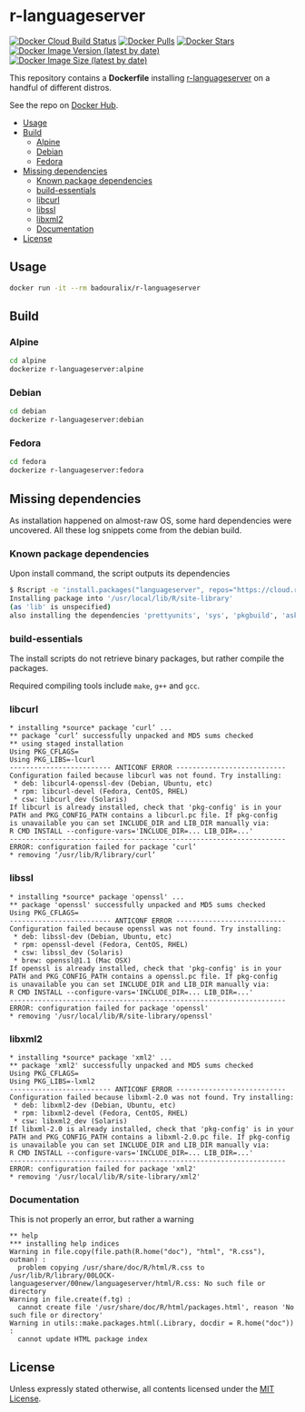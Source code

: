 # r-languageserver

[![Docker Cloud Build Status](https://img.shields.io/docker/cloud/build/badouralix/r-languageserver?label=build&logo=docker&logoColor=white)](https://hub.docker.com/r/badouralix/r-languageserver)
[![Docker Pulls](https://img.shields.io/docker/pulls/badouralix/r-languageserver?label=pulls&logo=docker&logoColor=white)](https://hub.docker.com/r/badouralix/r-languageserver)
[![Docker Stars](https://img.shields.io/docker/stars/badouralix/r-languageserver?label=stars&logo=docker&logoColor=white)](https://hub.docker.com/r/badouralix/r-languageserver)
[![Docker Image Version (latest by date)](https://img.shields.io/docker/v/badouralix/r-languageserver?logo=docker&logoColor=white)](https://hub.docker.com/r/badouralix/r-languageserver)
[![Docker Image Size (latest by date)](https://img.shields.io/docker/image-size/badouralix/r-languageserver?label=size&logo=docker&logoColor=white)](https://hub.docker.com/r/badouralix/r-languageserver)

This repository contains a **Dockerfile** installing [r-languageserver](https://github.com/REditorSupport/languageserver) on a handful of different distros.

See the repo on [Docker Hub](https://hub.docker.com/r/badouralix/r-languageserver/).

- [Usage](#usage)
- [Build](#build)
  - [Alpine](#alpine)
  - [Debian](#debian)
  - [Fedora](#fedora)
- [Missing dependencies](#missing-dependencies)
  - [Known package dependencies](#known-package-dependencies)
  - [build-essentials](#build-essentials)
  - [libcurl](#libcurl)
  - [libssl](#libssl)
  - [libxml2](#libxml2)
  - [Documentation](#documentation)
- [License](#license)

## Usage

```bash
docker run -it --rm badouralix/r-languageserver
```

## Build

### Alpine

```bash
cd alpine
dockerize r-languageserver:alpine
```

### Debian

```bash
cd debian
dockerize r-languageserver:debian
```

### Fedora

```bash
cd fedora
dockerize r-languageserver:fedora
```

## Missing dependencies

As installation happened on almost-raw OS, some hard dependencies were uncovered. All these log snippets come from the debian build.

### Known package dependencies

Upon install command, the script outputs its dependencies

```bash
$ Rscript -e 'install.packages("languageserver", repos="https://cloud.r-project.org/")'
Installing package into '/usr/local/lib/R/site-library'
(as 'lib' is unspecified)
also installing the dependencies 'prettyunits', 'sys', 'pkgbuild', 'askpass', 'ps', 'lazyeval', 'remotes', 'ellipsis', 'evaluate', 'pkgload', 'praise', 'curl', 'mime', 'openssl', 'highr', 'markdown', 'stringr', 'yaml', 'Rcpp', 'fansi', 'utf8', 'vctrs', 'glue', 'R.methodsS3', 'R.oo', 'R.utils', 'lifecycle', 'pkgconfig', 'processx', 'assertthat', 'crayon', 'rprojroot', 'rex', 'cyclocomp', 'testthat', 'digest', 'rstudioapi', 'httr', 'knitr', 'htmltools', 'pillar', 'base64enc', 'backports', 'cli', 'magrittr', 'purrr', 'R.cache', 'rematch2', 'rlang', 'tibble', 'withr', 'xfun', 'callr', 'collections', 'desc', 'fs', 'jsonlite', 'lintr', 'R6', 'repr', 'stringi', 'styler', 'xml2', 'xmlparsedata'
```

### build-essentials

The install scripts do not retrieve binary packages, but rather compile the packages.

Required compiling tools include `make`, `g++` and `gcc`.

### libcurl

```text
* installing *source* package ‘curl’ ...
** package ‘curl’ successfully unpacked and MD5 sums checked
** using staged installation
Using PKG_CFLAGS=
Using PKG_LIBS=-lcurl
------------------------- ANTICONF ERROR ---------------------------
Configuration failed because libcurl was not found. Try installing:
 * deb: libcurl4-openssl-dev (Debian, Ubuntu, etc)
 * rpm: libcurl-devel (Fedora, CentOS, RHEL)
 * csw: libcurl_dev (Solaris)
If libcurl is already installed, check that 'pkg-config' is in your
PATH and PKG_CONFIG_PATH contains a libcurl.pc file. If pkg-config
is unavailable you can set INCLUDE_DIR and LIB_DIR manually via:
R CMD INSTALL --configure-vars='INCLUDE_DIR=... LIB_DIR=...'
--------------------------------------------------------------------
ERROR: configuration failed for package ‘curl’
* removing ‘/usr/lib/R/library/curl’
```

### libssl

```text
* installing *source* package 'openssl' ...
** package 'openssl' successfully unpacked and MD5 sums checked
Using PKG_CFLAGS=
------------------------- ANTICONF ERROR ---------------------------
Configuration failed because openssl was not found. Try installing:
 * deb: libssl-dev (Debian, Ubuntu, etc)
 * rpm: openssl-devel (Fedora, CentOS, RHEL)
 * csw: libssl_dev (Solaris)
 * brew: openssl@1.1 (Mac OSX)
If openssl is already installed, check that 'pkg-config' is in your
PATH and PKG_CONFIG_PATH contains a openssl.pc file. If pkg-config
is unavailable you can set INCLUDE_DIR and LIB_DIR manually via:
R CMD INSTALL --configure-vars='INCLUDE_DIR=... LIB_DIR=...'
--------------------------------------------------------------------
ERROR: configuration failed for package 'openssl'
* removing '/usr/local/lib/R/site-library/openssl'
```

### libxml2

```text
* installing *source* package 'xml2' ...
** package 'xml2' successfully unpacked and MD5 sums checked
Using PKG_CFLAGS=
Using PKG_LIBS=-lxml2
------------------------- ANTICONF ERROR ---------------------------
Configuration failed because libxml-2.0 was not found. Try installing:
 * deb: libxml2-dev (Debian, Ubuntu, etc)
 * rpm: libxml2-devel (Fedora, CentOS, RHEL)
 * csw: libxml2_dev (Solaris)
If libxml-2.0 is already installed, check that 'pkg-config' is in your
PATH and PKG_CONFIG_PATH contains a libxml-2.0.pc file. If pkg-config
is unavailable you can set INCLUDE_DIR and LIB_DIR manually via:
R CMD INSTALL --configure-vars='INCLUDE_DIR=... LIB_DIR=...'
--------------------------------------------------------------------
ERROR: configuration failed for package 'xml2'
* removing '/usr/local/lib/R/site-library/xml2'
```

### Documentation

This is not properly an error, but rather a warning

```text
** help
*** installing help indices
Warning in file.copy(file.path(R.home("doc"), "html", "R.css"), outman) :
  problem copying /usr/share/doc/R/html/R.css to /usr/lib/R/library/00LOCK-languageserver/00new/languageserver/html/R.css: No such file or directory
Warning in file.create(f.tg) :
  cannot create file '/usr/share/doc/R/html/packages.html', reason 'No such file or directory'
Warning in utils::make.packages.html(.Library, docdir = R.home("doc")) :
  cannot update HTML package index
```

## License

Unless expressly stated otherwise, all contents licensed under the [MIT License](https://github.com/badouralix/dockerfiles/blob/main/LICENSE).
